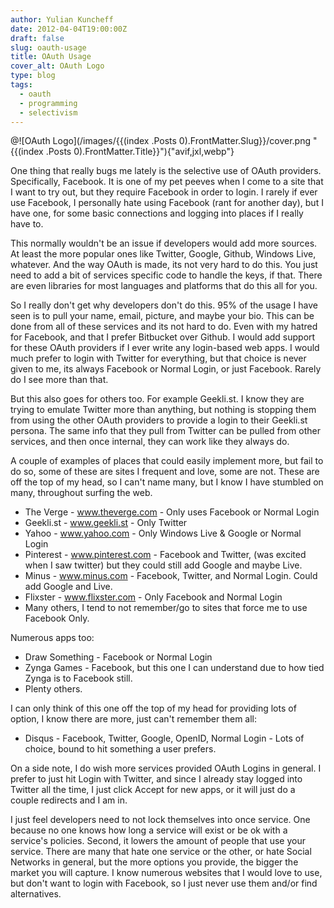 ```yaml
---
author: Yulian Kuncheff
date: 2012-04-04T19:00:00Z
draft: false
slug: oauth-usage
title: OAuth Usage
cover_alt: OAuth Logo
type: blog
tags:
  - oauth
  - programming
  - selectivism
---
```


@![OAuth Logo](/images/{{\(index .Posts 0\).FrontMatter.Slug}}/cover.png "{{\(index .Posts 0\).FrontMatter.Title}}"){"avif,jxl,webp"}

One thing that really bugs me lately is the selective use of OAuth providers. Specifically, Facebook. It is one of my pet peeves when I come to a site that I want to try out, but they require Facebook in order to login. I rarely if ever use Facebook, I personally hate using Facebook (rant for another day), but I have one, for some basic connections and logging into places if I really have to.

This normally wouldn't be an issue if developers would add more sources. At least the more popular ones like Twitter, Google, Github, Windows Live, whatever. And the way OAuth is made, its not very hard to do this. You just need to add a bit of services specific code to handle the keys, if that. There are even libraries for most languages and platforms that do this all for you.

So I really don't get why developers don't do this. 95% of the usage I have seen is to pull your name, email, picture, and maybe your bio. This can be done from all of these services and its not hard to do. Even with my hatred for Facebook, and that I prefer Bitbucket over Github. I would add support for these OAuth providers if I ever write any login-based web apps. I would much prefer to login with Twitter for everything, but that choice is never given to me, its always Facebook or Normal Login, or just Facebook. Rarely do I see more than that.

But this also goes for others too. For example Geekli.st. I know they are trying to emulate Twitter more than anything, but nothing is stopping them from using the other OAuth providers to provide a login to their Geekli.st persona. The same info that they pull from Twitter can be pulled from other services, and then once internal, they can work like they always do.

A couple of examples of places that could easily implement more, but fail to do so, some of these are sites I frequent and love, some are not. These are off the top of my head, so I can't name many, but I know I have stumbled on many, throughout surfing the web.

* The Verge - www.theverge.com - Only uses Facebook or Normal Login
* Geekli.st - www.geekli.st - Only Twitter
* Yahoo - www.yahoo.com - Only Windows Live & Google or Normal Login
* Pinterest - www.pinterest.com - Facebook and Twitter, (was excited when I saw twitter) but they could still add Google and maybe Live.
* Minus - www.minus.com - Facebook, Twitter, and Normal Login. Could add Google and Live.
* Flixster - www.flixster.com - Only Facebook and Normal Login
* Many others, I tend to not remember/go to sites that force me to use Facebook Only.

Numerous apps too:

* Draw Something - Facebook or Normal Login
* Zynga Games - Facebook, but this one I can understand due to how tied Zynga is to Facebook still.
* Plenty others.

I can only think of this one off the top of my head for providing lots of option, I know there are more, just can't remember them all:

* Disqus - Facebook, Twitter, Google, OpenID, Normal Login - Lots of choice, bound to hit something a user prefers.

On a side note, I do wish more services provided OAuth Logins in general. I prefer to just hit Login with Twitter, and since I already stay logged into Twitter all the time, I just click Accept for new apps, or it will just do a couple redirects and I am in.

I just feel developers need to not lock themselves into once service. One because no one knows how long a service will exist or be ok with a service's policies. Second, it lowers the amount of people that use your service. There are many that hate one service or the other, or hate Social Networks in general, but the more options you provide, the bigger the market you will capture. I know numerous websites that I would love to use, but don't want to login with Facebook, so I just never use them and/or find alternatives.
